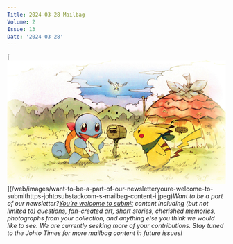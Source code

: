 ```yaml
---
Title: 2024-03-28 Mailbag
Volume: 2
Issue: 13
Date: '2024-03-28'
---
```



[![Want to be a part of our newsletter?[You’re welcome to submit](https://johto.substack.com/s/mailbag) content including (but not limited to) questions, fan-created art, short stories, cherished memories, photographs from your collection, and anything else you think we would like to see. We are currently seeking more of your contributions. Stay tuned to the Johto Times for more mailbag content in future issues!](/web/images/want-to-be-a-part-of-our-newsletteryoure-welcome-to-submithttps-johtosubstackcom-s-mailbag-content-i.jpeg)](/web/images/want-to-be-a-part-of-our-newsletteryoure-welcome-to-submithttps-johtosubstackcom-s-mailbag-content-i.jpeg)*Want to be a part of our newsletter?[You’re welcome to submit](https://johto.substack.com/s/mailbag) content including (but not limited to) questions, fan-created art, short stories, cherished memories, photographs from your collection, and anything else you think we would like to see. We are currently seeking more of your contributions. Stay tuned to the Johto Times for more mailbag content in future issues!*

